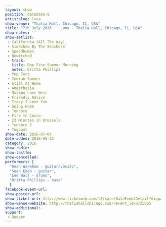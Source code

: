 ```yaml
---
layout: show
position: database-5
artistslug: luna
show-venue: "Thalia Hall, Chicago, IL, USA"
title: "7th July 2016 -  Luna - Thalia Hall, Chicago, IL, USA"
show-notes: ''
show-setlist:
 - California (All The Way)
 - Sideshow By The Seashore
 - Speedbumps
 - Bewitched
 - track:
   title: One Fine Summer Morning
   notes: Britta Phillips
 - Pup Tent
 - Indian Summer
 - Still At Home
 - Anesthesia
 - Malibu Love Nest
 - Friendly Advice
 - Tracy I Love You
 - Going Home
 - ^encore
 - Fire In Cairo
 - 23 Minutes in Brussels
 - ^encore 2
 - Tugboat
show-date: 2016-07-07
date-added: 2016-05-23
category: 2016
show-radio:
show-lastfm:
show-cancelled:
performers: [
  "Dean Wareham - guitar/vocals",
  "Sean Eden - guitar",
  "Lee Wall - drums",
  "Britta Phillips - bass"
  ]
facebook-event-url:
show-poster-url:
show-ticket-url: http://www.ticketweb.com/t3/sale/SaleEventDetail?dispatch=loadSelectionData&eventId=6725855&pl=thalia
show-venue-website: http://thaliahallchicago.com/?event_id=6725855
show-additional:
support:
 - Deeper
---
```

